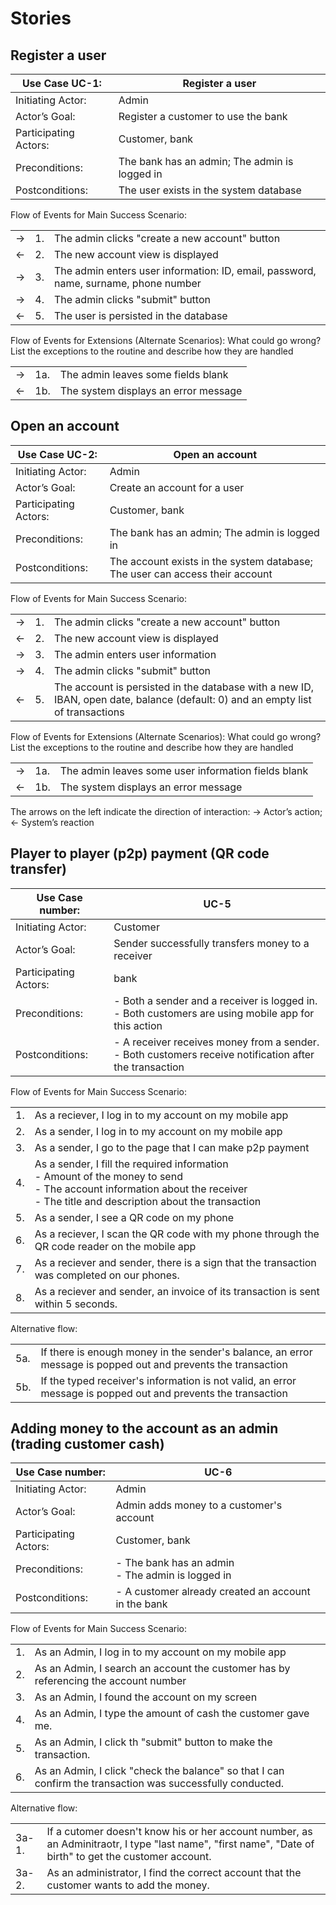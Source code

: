 # Stories

## Register a user

|Use Case UC-1: |Register a user|
|-------------|-------------|
|Initiating Actor:     |Admin |
|Actor’s Goal:         |Register a customer to use the bank      |
|Participating Actors: |Customer, bank |
|Preconditions:        |The bank has an admin; The admin is logged in |
|Postconditions:       |The user exists in the system database |

Flow of Events for Main Success Scenario:

| | | |
|-------------|-------------|-------------|
| →  | 1.  |The admin clicks "create a new account" button|
| ←  | 2.  |The new account view is displayed |
| →  | 3.  |The admin enters user information: ID, email, password, name, surname, phone number|
| →  | 4.  |The admin clicks "submit" button|
| ←  | 5.  |The user is persisted in the database|

Flow of Events for Extensions (Alternate Scenarios): What could go wrong? List the exceptions to the routine and describe how they are handled

| | | |
|-------------|-------------|-------------|
| → | 1a. |The admin leaves some fields blank |
| ← | 1b. |The system displays an error message|

## Open an account

|Use Case UC-2: |Open an account|
|-------------|-------------|
|Initiating Actor:     |Admin |
|Actor’s Goal:         |Create an account for a user|
|Participating Actors: |Customer, bank |
|Preconditions:        |The bank has an admin; The admin is logged in |
|Postconditions:       |The account exists in the system database; The user can access their account|

Flow of Events for Main Success Scenario:

| | | |
|-------------|-------------|-------------|
| →  | 1.  |The admin clicks "create a new account" button|
| ←  | 2.  |The new account view is displayed |
| →  | 3.  |The admin enters user information|
| →  | 4.  |The admin clicks "submit" button|
| ←  | 5.  |The account is persisted in the database with a new ID, IBAN, open date, balance (default: 0) and an empty list of transactions|

Flow of Events for Extensions (Alternate Scenarios): What could go wrong? List the exceptions to the routine and describe how they are handled

| | | |
|-------------|-------------|-------------|
| → | 1a. |The admin leaves some user information fields blank |
| ← | 1b. |The system displays an error message|

The arrows on the left indicate the direction of interaction: → Actor’s action; ← System’s reaction




## Player to player (p2p) payment (QR code transfer)

|Use Case number: | UC-5 |
|-------------|-------------|
|Initiating Actor:     |Customer |
|Actor’s Goal:         |Sender successfully transfers money to a receiver |
|Participating Actors: |bank |
|Preconditions:        | - Both a sender and a receiver is logged in. <br> - Both customers are using mobile app for this action|
|Postconditions:       | - A receiver receives money from a sender. <br> - Both customers receive notification after the transaction |

Flow of Events for Main Success Scenario:

| | |
|-------------|-------------|
| 1.  |As a reciever, I log in to my account on my mobile app|
| 2.  |As a sender, I log in to my account on my mobile app |
| 3.  |As a sender, I go to the page that I can make p2p payment |
| 4.  |As a sender, I fill the required information <br> - Amount of the money to send <br> - The account information about the receiver <br> - The title and description about the transaction |
| 5.  |As a sender, I see a QR code on my phone |
| 6.  |As a reciever, I scan the QR code with my phone through the QR code reader on the mobile app |
| 7.  |As a reciever and sender, there is a sign that the transaction was completed on our phones. |
| 8.  |As a reciever and sender, an invoice of its transaction is sent within 5 seconds. |

Alternative flow:

| | |
|-------------|-------------|
| 5a. |If there is enough money in the sender's balance, an error message is popped out and prevents the transaction|
| 5b. |If the typed receiver's information is not valid, an error message is popped out and prevents the transaction|



## Adding money to the account as an admin (trading customer cash)

|Use Case number: | UC-6 |
|-------------|-------------|
|Initiating Actor:     |Admin |
|Actor’s Goal:         |Admin adds money to a customer's account|
|Participating Actors: |Customer, bank |
|Preconditions:        | - The bank has an admin <br> - The admin is logged in |
|Postconditions:       | - A customer already created an account in the bank |

Flow of Events for Main Success Scenario:

| | |
|-------------|-------------|
| 1.  |As an Admin, I log in to my account on my mobile app|
| 2.  |As an Admin, I search an account the customer has by referencing the account number |
| 3.  |As an Admin, I found the account on my screen |
| 4.  |As an Admin, I type the amount of cash the customer gave me. |
| 5.  |As an Admin, I click th "submit" button to make the transaction. |
| 6.  |As an Admin, I click "check the balance" so that I can confirm the transaction was successfully conducted.

Alternative flow:

| | |
|-------------|-------------|
| 3a-1. |If a cutomer doesn't know his or her account number, as an Adminitraotr, I type "last name", "first name", "Date of birth" to get the customer account. |
| 3a-2. |As an administrator, I find the correct account that the customer wants to add the money. |
